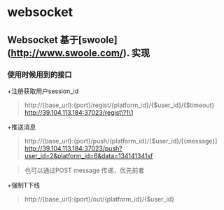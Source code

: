 websocket
====================

 Websocket 基于[swoole] (http://www.swoole.com/). 实现
 ---------------------

### 使用时候用到的接口

+注册获取用户session_id
>http://{base_url}:{port}/regist/{platform_id}/{$user_id}/{$timeout}
>http://39.104.113.184:37023/regist\?1\1 

+推送消息
>http://{base_url}:{port}/push/{platform_id}/{$user_id}/[{message}]
> http://39.104.113.184:37023/push?user_id=2&platform_id=6&data=134141341sf

>也可以通过POST message 传递，优先前者

+强制T下线
>http://{base_url}:{port}/out/{platform_id}/{$user_id}
